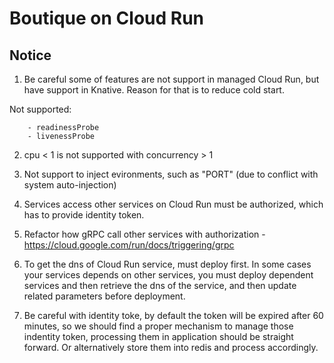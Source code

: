 # Boutique on Cloud Run

## Notice
1. Be careful some of features are not support in managed Cloud Run, but have support in Knative. Reason for that is to reduce cold start.

Not supported:
```
    - readinessProbe
    - livenessProbe
```


2. cpu < 1 is not supported with concurrency > 1

3. Not support to inject evironments, such as "PORT" (due to conflict with system auto-injection)

4. Services access other services on Cloud Run must be authorized, which has to provide identity token.

5. Refactor how gRPC call other services with authorization - https://cloud.google.com/run/docs/triggering/grpc

6. To get the dns of Cloud Run service, must deploy first. In some cases your services depends on other services, you must deploy dependent services and then retrieve the dns of the service, and then update related parameters before deployment. 

7. Be careful with identity toke, by default the token will be expired after 60 minutes, so we should find a proper mechanism to manage those indentity token, processing them in application should be straight forward. Or alternatively store them into redis and process accordingly. 